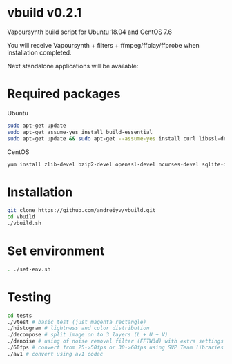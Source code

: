 # vbuild v0.2.1
Vapoursynth build script for Ubuntu 18.04 and CentOS 7.6

You will receive Vapoursynth + filters + ffmpeg/ffplay/ffprobe when installation completed.

Next standalone applications will be available:


# Required packages
Ubuntu
```bash
sudo apt-get update
sudo apt-get assume-yes install build-essential
sudo apt-get update && sudo apt-get --assume-yes install curl libssl-dev zlib1g-dev autoconf libtool autogen shtool pkg-config nasm yasm cmake libsdl2-2.0 libsdl2-dev libffi-dev
```
CentOS
```bash
yum install zlib-devel bzip2-devel openssl-devel ncurses-devel sqlite-devel readline-devel tk-devel gdbm-devel db4-devel libpcap-devel xz-devel libffi-devel nasm SDL2 SDL-dev libxext-dev
```

# Installation
```bash
git clone https://github.com/andreiyv/vbuild.git
cd vbuild
./vbuild.sh
```
# Set environment 
```bash
. ./set-env.sh
```
# Testing
```bash
cd tests
./vtest # basic test (just magenta rectangle)
./histogram # lightness and color distribution
./decompose # split image on to 3 layers (L + U + V)
./denoise # using of noise removal filter (FFTW3d) with extra settings (soft effect)
./60fps # convert from 25->50fps or 30->60fps using SVP Team libraries
./av1 # convert using av1 codec
```
